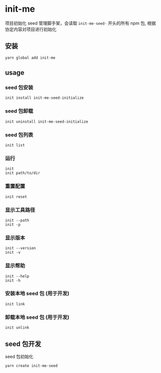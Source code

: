 # init-me

项目初始化 seed 管理脚手架，会读取 `init-me-seed-` 开头的所有 npm 包, 根据协定内容对项目进行初始化

## 安装

```
yarn global add init-me
```

## usage

###

### seed 包安装

```
init install init-me-seed-initialize
```

### seed 包卸载

```
init uninstall init-me-seed-initialize
```

### seed 包列表

```
init list
```

### 运行

```
init
init path/to/dir
```

### 重置配置

```
init reset
```

### 显示工具路径

```
init --path
init -p
```

### 显示版本

```
init --version
init -v
```

### 显示帮助

```
init --help
init -h
```

### 安装本地 seed 包 (用于开发)

```
init link
```

### 卸载本地 seed 包 (用于开发)

```
init unlink
```

## seed 包开发

seed 包初始化

```
yarn create init-me-seed
```
